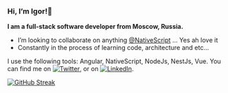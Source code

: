 <h3>Hi, I’m Igor!🤘</h3>

**I am a full-stack software developer from Moscow, Russia.**

<ul>
  <li>I’m looking to collaborate on anything <a href="https://github.com/NativeScript">@NativeScript</a> ... Yes ah love it</li>
  <li>Constantly in the process of learning code, architecture and etc...</li>
</ul>

I use the following tools: Angular, NativeScript, NodeJs, NestJs, Vue. You can find me on [![Twitter][1.1]][1],  or on [![LinkedIn][1.2]][2].

[![GitHub Streak](https://streak-stats.demolab.com/?user=DenverCoder1)](https://git.io/streak-stats)


<!-- icons without padding -->
[1.1]: https://i.imgur.com/yuWnkMx.png
[1.2]: https://i.imgur.com/nsGBWPV.png

<!-- links to your social media accounts -->
[1]: https://twitter.com/Bezlepkin
[2]: https://www.linkedin.com/in/igor-bezlepkin
